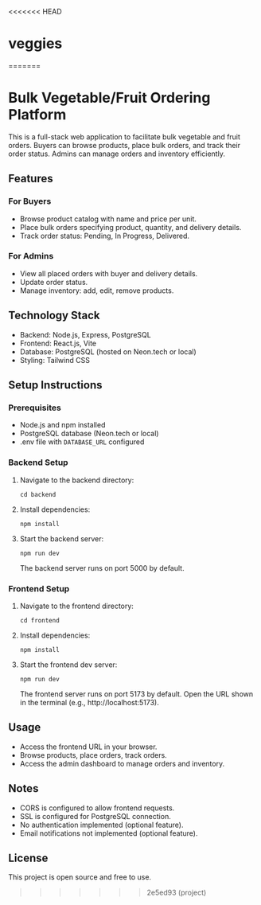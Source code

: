 <<<<<<< HEAD
# veggies
=======
# Bulk Vegetable/Fruit Ordering Platform

This is a full-stack web application to facilitate bulk vegetable and fruit orders. Buyers can browse products, place bulk orders, and track their order status. Admins can manage orders and inventory efficiently.

## Features

### For Buyers
- Browse product catalog with name and price per unit.
- Place bulk orders specifying product, quantity, and delivery details.
- Track order status: Pending, In Progress, Delivered.

### For Admins
- View all placed orders with buyer and delivery details.
- Update order status.
- Manage inventory: add, edit, remove products.

## Technology Stack

- Backend: Node.js, Express, PostgreSQL
- Frontend: React.js, Vite
- Database: PostgreSQL (hosted on Neon.tech or local)
- Styling: Tailwind CSS

## Setup Instructions

### Prerequisites
- Node.js and npm installed
- PostgreSQL database (Neon.tech or local)
- .env file with `DATABASE_URL` configured

### Backend Setup

1. Navigate to the backend directory:
   ```
   cd backend
   ```
2. Install dependencies:
   ```
   npm install
   ```
3. Start the backend server:
   ```
   npm run dev
   ```
   The backend server runs on port 5000 by default.

### Frontend Setup

1. Navigate to the frontend directory:
   ```
   cd frontend
   ```
2. Install dependencies:
   ```
   npm install
   ```
3. Start the frontend dev server:
   ```
   npm run dev
   ```
   The frontend server runs on port 5173 by default. Open the URL shown in the terminal (e.g., http://localhost:5173).

## Usage

- Access the frontend URL in your browser.
- Browse products, place orders, track orders.
- Access the admin dashboard to manage orders and inventory.

## Notes

- CORS is configured to allow frontend requests.
- SSL is configured for PostgreSQL connection.
- No authentication implemented (optional feature).
- Email notifications not implemented (optional feature).

## License

This project is open source and free to use.
>>>>>>> 2e5ed93 (project)
